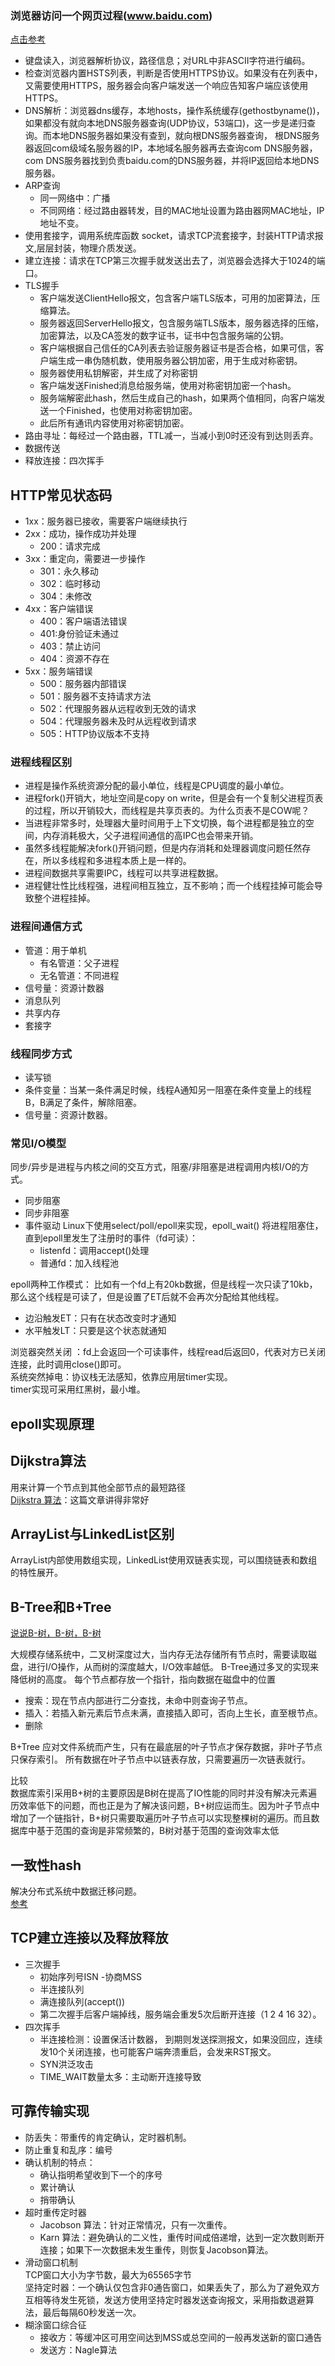 ### 浏览器访问一个网页过程(www.baidu.com)
[点击参考](https://github.com/skyline75489/what-happens-when-zh_CN/blob/master/README.rst)
* 键盘读入，浏览器解析协议，路径信息；对URL中非ASCII字符进行编码。
* 检查浏览器内置HSTS列表，判断是否使用HTTPS协议。如果没有在列表中，又需要使用HTTPS，服务器会向客户端发送一个响应告知客户端应该使用HTTPS。
* DNS解析：浏览器dns缓存，本地hosts，操作系统缓存(gethostbyname())，如果都没有就向本地DNS服务器查询(UDP协议，53端口)，这一步是递归查询。而本地DNS服务器如果没有查到，就向根DNS服务器查询，
根DNS服务器返回com级域名服务器的IP，本地域名服务器再去查询com DNS服务器，com DNS服务器找到负责baidu.com的DNS服务器，并将IP返回给本地DNS服务器。
* ARP查询
  - 同一网络中：广播
  - 不同网络：经过路由器转发，目的MAC地址设置为路由器网MAC地址，IP地址不变。
* 使用套接字，调用系统库函数 socket，请求TCP流套接字，封装HTTP请求报文,层层封装，物理介质发送。
* 建立连接：请求在TCP第三次握手就发送出去了，浏览器会选择大于1024的端口。
* TLS握手
  - 客户端发送ClientHello报文，包含客户端TLS版本，可用的加密算法，压缩算法。
  - 服务器返回ServerHello报文，包含服务端TLS版本，服务器选择的压缩，加密算法，以及CA签发的数字证书，证书中包含服务端的公钥。
  - 客户端根据自己信任的CA列表去验证服务器证书是否合格，如果可信，客户端生成一串伪随机数，使用服务器公钥加密，用于生成对称密钥。
  - 服务器使用私钥解密，并生成了对称密钥
  - 客户端发送Finished消息给服务端，使用对称密钥加密一个hash。
  - 服务端解密此hash，然后生成自己的hash，如果两个值相同，向客户端发送一个Finished，也使用对称密钥加密。
  - 此后所有通讯内容使用对称密钥加密。
* 路由寻址：每经过一个路由器，TTL减一，当减小到0时还没有到达则丢弃。
* 数据传送
* 释放连接：四次挥手

## HTTP常见状态码
* 1xx：服务器已接收，需要客户端继续执行
* 2xx：成功，操作成功并处理
  - 200：请求完成
* 3xx：重定向，需要进一步操作
  - 301：永久移动
  - 302：临时移动
  - 304：未修改
* 4xx：客户端错误
  - 400：客户端语法错误
  - 401:身份验证未通过
  - 403：禁止访问
  - 404：资源不存在
* 5xx：服务端错误
  - 500：服务器内部错误
  - 501：服务器不支持请求方法
  - 502：代理服务器从远程收到无效的请求
  - 504：代理服务器未及时从远程收到请求
  - 505：HTTP协议版本不支持


### 进程线程区别
* 进程是操作系统资源分配的最小单位，线程是CPU调度的最小单位。
* 进程fork()开销大，地址空间是copy on write，但是会有一个复制父进程页表的过程，所以开销较大，而线程是共享页表的。为什么页表不是COW呢？
* 当进程非常多时，处理器大量时间用于上下文切换，每个进程都是独立的空间，内存消耗极大，父子进程间通信的高IPC也会带来开销。
* 虽然多线程能解决fork()开销问题，但是内存消耗和处理器调度问题任然存在，所以多线程和多进程本质上是一样的。
* 进程间数据共享需要IPC，线程可以共享进程数据。
* 进程健壮性比线程强，进程间相互独立，互不影响；而一个线程挂掉可能会导致整个进程挂掉。

### 进程间通信方式
* 管道：用于单机
  - 有名管道：父子进程
  - 无名管道：不同进程
* 信号量：资源计数器
* 消息队列
* 共享内存
* 套接字

### 线程同步方式
* 读写锁
* 条件变量：当某一条件满足时候，线程A通知另一阻塞在条件变量上的线程B，B满足了条件，解除阻塞。
* 信号量：资源计数器。



### 常见I/O模型
同步/异步是进程与内核之间的交互方式，阻塞/非阻塞是进程调用内核I/O的方式。
* 同步阻塞
* 同步非阻塞
* 事件驱动
Linux下使用select/poll/epoll来实现，epoll_wait() 将进程阻塞住，直到epoll里发生了注册时的事件（fd可读）：
  * listenfd：调用accept()处理
  * 普通fd：加入线程池
     
epoll两种工作模式：
比如有一个fd上有20kb数据，但是线程一次只读了10kb，那么这个线程是可读了，但是设置了ET后就不会再次分配给其他线程。
* 边沿触发ET：只有在状态改变时才通知
* 水平触发LT：只要是这个状态就通知
    
    
浏览器突然关闭 ：fd上会返回一个可读事件，线程read后返回0，代表对方已关闭连接，此时调用close()即可。    
系统突然掉电：协议栈无法感知，依靠应用层timer实现。    
timer实现可采用红黑树，最小堆。    

## epoll实现原理

## Dijkstra算法
用来计算一个节点到其他全部节点的最短路径    
[Dijkstra 算法](https://www.61mon.com/index.php/archives/194/comment-page-2)：这篇文章讲得非常好

## ArrayList与LinkedList区别
ArrayList内部使用数组实现，LinkedList使用双链表实现，可以围绕链表和数组的特性展开。

## B-Tree和B+Tree
[说说B-树，B-树，B-树](http://www.bigming.me/2016/12/28/%E8%AF%B4%E8%AF%B4B-%E6%A0%91%EF%BC%8CB-%E6%A0%91%EF%BC%8CB-%E6%A0%91/)
     
 大规模存储系统中，二叉树深度过大，当内存无法存储所有节点时，需要读取磁盘，进行I/O操作，从而树的深度越大，I/O效率越低。
B-Tree通过多叉的实现来降低树的高度。
每个节点都存放一个指针，指向数据在磁盘中的位置
* 搜索：现在节点内部进行二分查找，未命中则查询子节点。
* 插入：若插入新元素后节点未满，直接插入即可，否向上生长，直至根节点。
* 删除
    
B+Tree
应对文件系统而产生，只有在最底层的叶子节点才保存数据，非叶子节点只保存索引。
所有数据在叶子节点中以链表存放，只需要遍历一次链表就行。    

比较    
数据库索引采用B+树的主要原因是B树在提高了IO性能的同时并没有解决元素遍历效率低下的问题，而也正是为了解决该问题，B+树应运而生。因为叶子节点中增加了一个链指针，B+树只需要取遍历叶子节点可以实现整棵树的遍历。而且数据库中基于范围的查询是非常频繁的，B树对基于范围的查询效率太低

## 一致性hash
解决分布式系统中数据迁移问题。    
[参考](http://blog.csdn.net/cywosp/article/details/23397179)


## TCP建立连接以及释放释放
* 三次握手
  - 初始序列号ISN
  -协商MSS
  - 半连接队列
  - 满连接队列(accept())
  - 第二次握手后客户端掉线，服务端会重发5次后断开连接（1 2 4 16 32）。
* 四次挥手
  - 半连接检测：设置保活计数器， 到期则发送探测报文，如果没回应，连续发10个关闭连接，也可能客户端奔溃重启，会发来RST报文。
  - SYN洪泛攻击
  - TIME_WAIT数量太多：主动断开连接导致
  
## 可靠传输实现
* 防丢失：带重传的肯定确认，定时器机制。
* 防止重复和乱序：编号
* 确认机制的特点：
  - 确认指明希望收到下一个的序号
  - 累计确认
  - 捎带确认
* 超时重传定时器
  - Jacobson 算法：针对正常情况，只有一次重传。
  - Karn 算法：避免确认的二义性，重传时间成倍递增，达到一定次数则断开连接；如果下一次数据未发生重传，则恢复Jacobson算法。
  
* 滑动窗口机制     
TCP窗口大小为字节数，最大为65565字节    
坚持定时器：一个确认仅包含非0通告窗口，如果丢失了，那么为了避免双方互相等待发生死锁，发送方使用坚持定时器发送查询报文，采用指数退避算法，最后每隔60秒发送一次。      
* 糊涂窗口综合征
  - 接收方：等缓冲区可用空间达到MSS或总空间的一般再发送新的窗口通告
  - 发送方：Nagle算法
  









